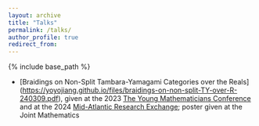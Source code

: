 ```yaml
---
layout: archive
title: "Talks"
permalink: /talks/
author_profile: true
redirect_from:
---
```


{% include base_path %}

* [Braidings on Non-Split Tambara-Yamagami Categories over the Reals] (https://yoyojiang.github.io/files/braidings-on-non-split-TY-over-R-240309.pdf),
given at the 2023 [The Young Mathematicians Conference](https://ymc.osu.edu/)
and at the 2024 [Mid-Atlantic Research Exchange](https://www.ams.jhu.edu/matrx2024/);
poster given at the Joint Mathematics
